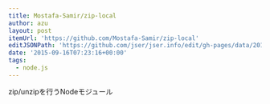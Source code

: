 ```yaml
---
title: Mostafa-Samir/zip-local
author: azu
layout: post
itemUrl: 'https://github.com/Mostafa-Samir/zip-local'
editJSONPath: 'https://github.com/jser/jser.info/edit/gh-pages/data/2015/09/index.json'
date: '2015-09-16T07:23:16+00:00'
tags:
  - node.js
---
```

zip/unzipを行うNodeモジュール
